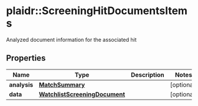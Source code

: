 # plaidr::ScreeningHitDocumentsItems

Analyzed document information for the associated hit

## Properties
Name | Type | Description | Notes
------------ | ------------- | ------------- | -------------
**analysis** | [**MatchSummary**](MatchSummary.md) |  | [optional] 
**data** | [**WatchlistScreeningDocument**](WatchlistScreeningDocument.md) |  | [optional] 



